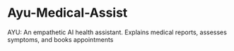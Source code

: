 # Ayu-Medical-Assist
AYU: An empathetic AI health assistant. Explains medical reports, assesses symptoms, and books appointments
